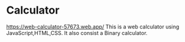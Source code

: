 # Calculator

https://web-calculator-57673.web.app/
This is a web calculator using JavaScript,HTML,CSS. It also consist a Binary calculator.
